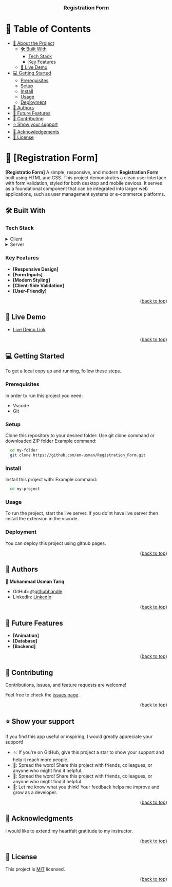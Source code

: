 <a name="readme-top"></a>

<div align="center">
  <h3><b>Registration Form</b></h3>
</div>

<!-- TABLE OF CONTENTS -->

# 📗 Table of Contents

- [📖 About the Project](#about-project)
  - [🛠 Built With](#built-with)
    - [Tech Stack](#tech-stack)
    - [Key Features](#key-features)
  - [🚀 Live Demo](#live-demo)
- [💻 Getting Started](#getting-started)
  - [Prerequisites](#prerequisites)
  - [Setup](#setup)
  - [Install](#install)
  - [Usage](#usage)
  - [Deployment](#deployment)
- [👥 Authors](#authors)
- [🔭 Future Features](#future-features)
- [🤝 Contributing](#contributing)
- [⭐️ Show your support](#support)
- [🙏 Acknowledgements](#acknowledgements)
- [📝 License](#license)

<!-- PROJECT DESCRIPTION -->

# 📖 [Registration Form] <a name="about-project"></a>

**[Registratio Form]** A simple, responsive, and modern **Registration Form** built using HTML and CSS. This project demonstrates a clean user interface with form validation, styled for both desktop and mobile devices. It serves as a foundational component that can be integrated into larger web applications, such as user management systems or e-commerce platforms.

## 🛠 Built With <a name="built-with"></a>

### Tech Stack <a name="tech-stack"></a>

<details>
  <summary>Client</summary>
  <ul>
  <li><a href="https://code.visualstudio.com/">Vscode</a></li>
  <li><a href="https://html.com/html5/">HTML5</a></li>
  <li><a href="https://css3.com/">CSS3</a></li>
        
  </ul>
</details>

<details>
  <summary>Server</summary>
  <ul>
    <li><a href="https://github.com/">Github</a></li>
    <li><a href="https://git-scm.com/downloads">Git</a></li>
  </ul>
</details>

<!-- Features -->

### Key Features <a name="key-features"></a>

- **[Responsive Design]**
- **[Form Inputs]**
- **[Modern Styling]**
- **[Client-Side Validation]**
- **[User-Friendly]**

<p align="right">(<a href="#readme-top">back to top</a>)</p>

<!-- LIVE DEMO -->

## 🚀 Live Demo <a name="live-demo"></a>

- [Live Demo Link](https://em-usman.github.io/Registration_Form/)

<p align="right">(<a href="#readme-top">back to top</a>)</p>

<!-- GETTING STARTED -->

## 💻 Getting Started <a name="getting-started"></a>

To get a local copy up and running, follow these steps.

### Prerequisites

In order to run this project you need:
- Vscode
- Git

### Setup

Clone this repository to your desired folder:  Use git clone command or downloaded ZIP folder Example command:

```sh
  cd my-folder
  git clone https://github.com/em-usman/Registration_Form.git
```

### Install

Install this project with: Example command:

```sh
  cd my-project
```

### Usage

To run the project, start the live server. If you do'nt have live server then install the extension in the vscode.

### Deployment
You can deploy this project using github pages.

<p align="right">(<a href="#readme-top">back to top</a>)</p>

<!-- AUTHORS -->

## 👥 Authors <a name="authors"></a>


👤 **Muhammad Usman Tariq**

- GitHub: [@githubhandle](https://github.com/em-usman)
- LinkedIn: [LinkedIn](https://www.linkedin.com/in/osman-tariq-8a7543266/)

<p align="right">(<a href="#readme-top">back to top</a>)</p>

<!-- FUTURE FEATURES -->

## 🔭 Future Features <a name="future-features"></a>

- **[Animation]**
- **[Database]**
- **[Backend]**

<p align="right">(<a href="#readme-top">back to top</a>)</p>

<!-- CONTRIBUTING -->

## 🤝 Contributing <a name="contributing"></a>

Contributions, issues, and feature requests are welcome!

Feel free to check the [issues page](https://github.com/em-usman/Registration_Form/issues).

<p align="right">(<a href="#readme-top">back to top</a>)</p>

<!-- SUPPORT -->

## ⭐️ Show your support <a name="support"></a>
 If you find this app useful or inspiring, I would greatly appreciate your support!
 - ⭐: If you're on GitHub, give this project a star to show your support and help it reach more people.
 - 📢: Spread the word! Share this project with friends, colleagues, or anyone who might find it helpful.
 - 📢: Spread the word! Share this project with friends, colleagues, or anyone who might find it helpful.
 - 📝: Let me know what you think! Your feedback helps me improve and grow as a developer.

<p align="right">(<a href="#readme-top">back to top</a>)</p>

<!-- ACKNOWLEDGEMENTS -->

## 🙏 Acknowledgments <a name="acknowledgements"></a>
I would like to extend my heartfelt gratitude to my instructor.

<p align="right">(<a href="#readme-top">back to top</a>)</p>

<!-- LICENSE -->

## 📝 License <a name="license"></a>

This project is [MIT](./LICENSE) licensed.
<p align="right">(<a href="#readme-top">back to top</a>)</p>
